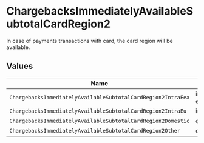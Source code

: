 # ChargebacksImmediatelyAvailableSubtotalCardRegion2

In case of payments transactions with card, the card region will be available.


## Values

| Name                                                         | Value                                                        |
| ------------------------------------------------------------ | ------------------------------------------------------------ |
| `ChargebacksImmediatelyAvailableSubtotalCardRegion2IntraEea` | intra-eea                                                    |
| `ChargebacksImmediatelyAvailableSubtotalCardRegion2IntraEu`  | intra-eu                                                     |
| `ChargebacksImmediatelyAvailableSubtotalCardRegion2Domestic` | domestic                                                     |
| `ChargebacksImmediatelyAvailableSubtotalCardRegion2Other`    | other                                                        |